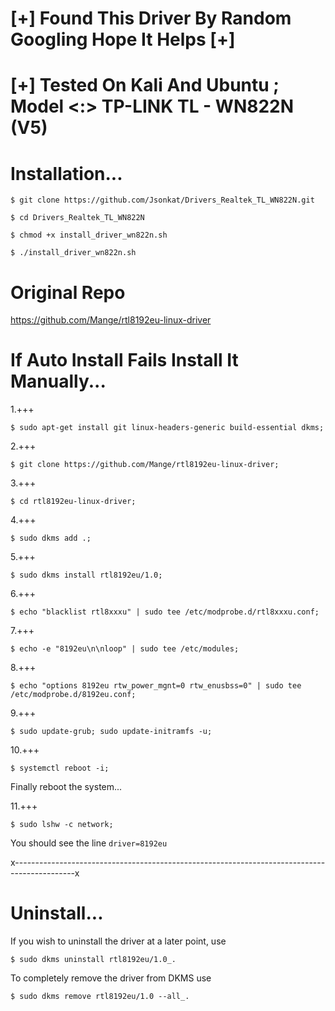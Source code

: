 

# [+]  Found This Driver By Random Googling Hope It Helps  [+]



# [+]  Tested On Kali And Ubuntu ; Model <:> TP-LINK TL - WN822N (V5)




# Installation...



```shell
$ git clone https://github.com/Jsonkat/Drivers_Realtek_TL_WN822N.git
```
```shell
$ cd Drivers_Realtek_TL_WN822N
```
```shell
$ chmod +x install_driver_wn822n.sh
```
```shell
$ ./install_driver_wn822n.sh
```




# Original Repo


https://github.com/Mange/rtl8192eu-linux-driver






# If Auto Install Fails Install It Manually...



1.+++
```shell
$ sudo apt-get install git linux-headers-generic build-essential dkms;
```  

2.+++
```shell
$ git clone https://github.com/Mange/rtl8192eu-linux-driver;
```

3.+++
```shell
$ cd rtl8192eu-linux-driver; 
```

4.+++
```shell
$ sudo dkms add .;
``` 

5.+++
```shell
$ sudo dkms install rtl8192eu/1.0;
```

6.+++
```shell
$ echo "blacklist rtl8xxxu" | sudo tee /etc/modprobe.d/rtl8xxxu.conf;
```

7.+++
```shell
$ echo -e "8192eu\n\nloop" | sudo tee /etc/modules;
```

8.+++
```shell
$ echo "options 8192eu rtw_power_mgnt=0 rtw_enusbss=0" | sudo tee /etc/modprobe.d/8192eu.conf;
```

9.+++
```shell
$ sudo update-grub; sudo update-initramfs -u;
```

10.+++
```shell
$ systemctl reboot -i;
```
   
   Finally reboot the system...


11.+++
```shell
$ sudo lshw -c network;
```
   
   You should see the line ```driver=8192eu```
    
    
    
x---------------------------------------------------------------------------------------------x
    


# Uninstall...


If you wish to uninstall the driver at a later point, use
 
 ```shell
 $ sudo dkms uninstall rtl8192eu/1.0_.
 ```

To completely remove the driver from DKMS use
 
 ```shell
 $ sudo dkms remove rtl8192eu/1.0 --all_.
 ```

